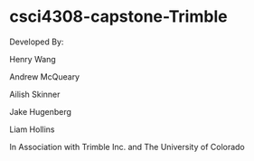 # csci4308-capstone-Trimble

Developed By:

Henry Wang

Andrew McQueary

Ailish Skinner

Jake Hugenberg

Liam Hollins


In Association with Trimble Inc. and The University of Colorado
